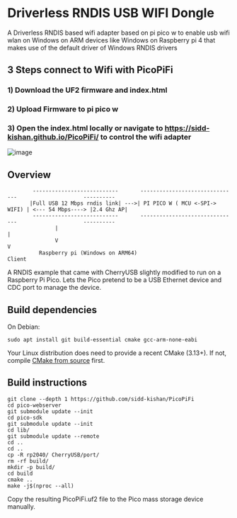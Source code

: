 # Driverless RNDIS USB WIFI Dongle
A Driverless RNDIS based wifi adapter based on pi pico w to enable usb wifi wlan on Windows on ARM devices like Windows on Raspberry pi 4 that makes use of the default driver of Windows RNDIS drivers


## 3 Steps connect to Wifi with PicoPiFi
### 1) Download the UF2 firmware and index.html
### 2) Upload Firmware to pi pico w
### 3) Open the index.html locally or navigate to https://sidd-kishan.github.io/PicoPiFi/ to control the wifi adapter

![image](https://github.com/sidd-kishan/PicoPiFi/assets/1007208/29d206ca-cc51-4f08-8696-4dd7b14d2b2d)




## Overview
```
        ---------------------------       -------------------------------                     ----------
       |Full USB 12 Mbps rndis link| --->| PI PICO W ( MCU <-SPI-> WIFI) | <--- 54 Mbps----> |2.4 Ghz AP|
        ---------------------------       -------------------------------                     ----------
               |                                                                                  |
               V                                                                                  V
          Raspberry pi (Windows on ARM64)                                                       Client
```

A RNDIS example that came with CherryUSB slightly modified to run on a Raspberry Pi Pico.
Lets the Pico pretend to be a USB Ethernet device and CDC port to manage the device. 

## Build dependencies

On Debian:

```
sudo apt install git build-essential cmake gcc-arm-none-eabi
```

Your Linux distribution does need to provide a recent CMake (3.13+).
If not, compile [CMake from source](https://cmake.org/download/#latest) first.

## Build instructions

```
git clone --depth 1 https://github.com/sidd-kishan/PicoPiFi
cd pico-webserver
git submodule update --init
cd pico-sdk
git submodule update --init
cd lib/
git submodule update --remote
cd ..
cd ..
cp -R rp2040/ CherryUSB/port/
rm -rf build/
mkdir -p build/
cd build
cmake ..
make -j$(nproc --all)
```

Copy the resulting PicoPiFi.uf2 file to the Pico mass storage device manually.
